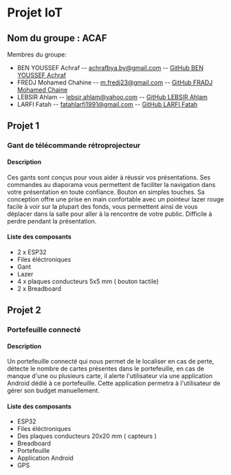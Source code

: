 # Projet IoT

## Nom du groupe : ACAF
 Membres du groupe:
* BEN YOUSSEF Achraf -- achrafbya.by@gmail.com -- [GitHub BEN YOUSSEF Achraf](https://github.com/BYAchraf)
* FREDJ Mohamed Chahine -- m.fredj23@gmail.com -- [GitHub FRADJ Mohamed Chaine](https://github.com/chahine202)
* LEBSIR Ahlam -- lebsir.ahlam@yahoo.com -- [GitHub LEBSIR Ahlam](https://github.com/LEBSIRAHLAM)
* LARFI Fatah -- fatahlarfi1991@gmail.com -- [GitHub LARFI Fatah](https://github.com/larfifatah)

## Projet 1

### Gant de télécommande rétroprojecteur
#### Description
Ces gants sont conçus pour vous aider à réussir vos présentations. Ses commandes au diaporama vous permettent de faciliter la navigation dans votre présentation en toute confiance. Bouton en simples touches. Sa conception offre une prise en main confortable avec un pointeur lazer rouge facile à voir sur la plupart des fonds, vous permettent ainsi de vous déplacer dans la salle pour aller à la rencontre de votre public. Difficile à perdre pendant la présentation.

#### Liste des composants
* 2 x ESP32
* Files éléctroniques
* Gant 
* Lazer
* 4 x plaques conducteurs 5x5 mm ( bouton tactile)
* 2 x Breadboard

## Projet 2

### Portefeuille connecté
#### Description
Un portefeuille connecté qui nous permet de le localiser en cas de perte, détecte le nombre de cartes présentes dans le portefeuille, en cas de manque d'une ou plusieurs carte, il alerte l'utilisateur via une application Android dédié à ce portefeuille. Cette application permetra à l'utilisateur de gérer son budget manuellement.

#### Liste des composants
* ESP32
* Files éléctroniques
* Des plaques conducteurs 20x20 mm ( capteurs )
* Breadboard
* Portefeuille
* Application Android
* GPS
